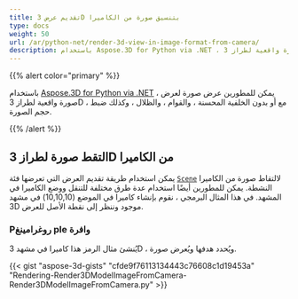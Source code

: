 ```yaml
---
title: تقديم عرض 3D بتنسيق صورة من الكاميرا
type: docs
weight: 50
url: /ar/python-net/render-3d-view-in-image-format-from-camera/
description: باستخدام Aspose.3D for Python via .NET ، يمكن للمطورين عرض صورة لعرض صورة واقعية لطراز 3D ، مع أو بدون الخلفية المحسنة ، والقوام ، والظلال ، وكذلك ضبط حجم الصورة.
---
```

{{% alert color="primary" %}}

باستخدام [Aspose.3D for Python via .NET](https://products.aspose.com/3d/python-net/) ، يمكن للمطورين عرض صورة لعرض صورة واقعية لطراز 3D ، مع أو بدون الخلفية المحسنة ، والقوام ، والظلال ، وكذلك ضبط حجم الصورة.

{{% /alert %}}
##  **التقط صورة لطراز 3D من الكاميرا**
يمكن استخدام طريقة تقديم العرض التي تعرضها فئة [`Scene`](https://reference.aspose.com/3d/net/aspose.threed/scene) لالتقاط صورة من الكاميرا النشطة. يمكن للمطورين أيضًا استخدام عدة طرق مختلفة للتنقل ووضع الكاميرا في المشهد. في هذا المثال البرمجي ، نقوم بإنشاء كاميرا في الموضع (10,10,10) في مشهد 3D موجود وننظر إلى نقطة الأصل للعرض.
###  **Pروغرامينغ ple وافرة**
يُنشئ مثال الرمز هذا كاميرا في مشهد 3D ، ويُحدد هدفها ويُعرض صورة.

{{< gist "aspose-3d-gists" "cfde9f76113134443c76608c1d19453a" "Rendering-Render3DModelImageFromCamera-Render3DModelImageFromCamera.py" >}}
